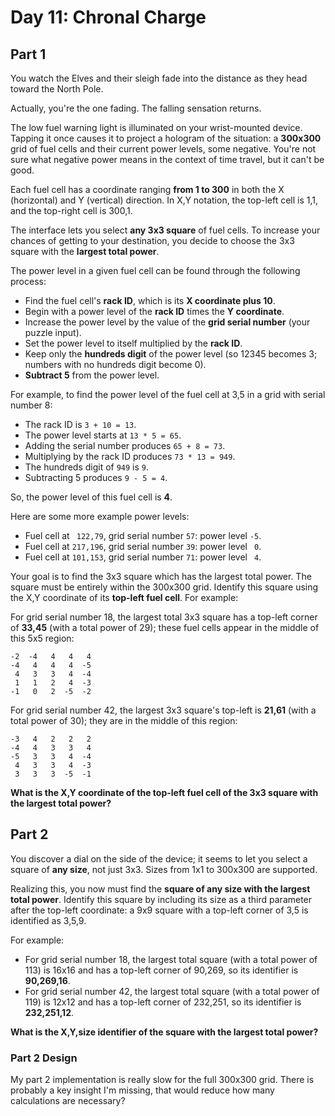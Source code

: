 # Day 11: Chronal Charge

## Part 1

You watch the Elves and their sleigh fade into the distance as they head toward the North Pole.

Actually, you're the one fading. The falling sensation returns.

The low fuel warning light is illuminated on your wrist-mounted device. Tapping it once causes it to project a hologram of the situation: a **300x300** grid of fuel cells and their current power levels, some negative. You're not sure what negative power means in the context of time travel, but it can't be good.

Each fuel cell has a coordinate ranging **from 1 to 300** in both the X (horizontal) and Y (vertical) direction. In X,Y notation, the top-left cell is 1,1, and the top-right cell is 300,1.

The interface lets you select **any 3x3 square** of fuel cells. To increase your chances of getting to your destination, you decide to choose the 3x3 square with the **largest total power**.

The power level in a given fuel cell can be found through the following process:

- Find the fuel cell's **rack ID**, which is its **X coordinate plus 10**.
- Begin with a power level of the **rack ID** times the **Y coordinate**.
- Increase the power level by the value of the **grid serial number** (your puzzle input).
- Set the power level to itself multiplied by the **rack ID**.
- Keep only the **hundreds digit** of the power level (so 12345 becomes 3; numbers with no hundreds digit become 0).
- **Subtract 5** from the power level.

For example, to find the power level of the fuel cell at 3,5 in a grid with serial number 8:

- The rack ID is `3 + 10 = 13`.
- The power level starts at `13 * 5 = 65`.
- Adding the serial number produces `65 + 8 = 73`.
- Multiplying by the rack ID produces `73 * 13 = 949`.
- The hundreds digit of `949` is `9`.
- Subtracting 5 produces `9 - 5 = 4`.

So, the power level of this fuel cell is **4**.

Here are some more example power levels:

- Fuel cell at ` 122,79`, grid serial number `57`: power level `-5`.
- Fuel cell at `217,196`, grid serial number `39`: power level ` 0`.
- Fuel cell at `101,153`, grid serial number `71`: power level ` 4`.

Your goal is to find the 3x3 square which has the largest total power. The square must be entirely within the 300x300 grid. Identify this square using the X,Y coordinate of its **top-left fuel cell**. For example:

For grid serial number 18, the largest total 3x3 square has a top-left corner of **33,45** (with a total power of 29); these fuel cells appear in the middle of this 5x5 region:

```
-2  -4   4   4   4
-4   4   4   4  -5
 4   3   3   4  -4
 1   1   2   4  -3
-1   0   2  -5  -2
```

For grid serial number 42, the largest 3x3 square's top-left is **21,61** (with a total power of 30); they are in the middle of this region:

```
-3   4   2   2   2
-4   4   3   3   4
-5   3   3   4  -4
 4   3   3   4  -3
 3   3   3  -5  -1
```

**What is the X,Y coordinate of the top-left fuel cell of the 3x3 square with the largest total power?**

## Part 2

You discover a dial on the side of the device; it seems to let you select a square of **any size**, not just 3x3. Sizes from 1x1 to 300x300 are supported.

Realizing this, you now must find the **square of any size with the largest total power**. Identify this square by including its size as a third parameter after the top-left coordinate: a 9x9 square with a top-left corner of 3,5 is identified as 3,5,9.

For example:

- For grid serial number 18, the largest total square (with a total power of 113) is 16x16 and has a top-left corner of 90,269, so its identifier is **90,269,16**.
- For grid serial number 42, the largest total square (with a total power of 119) is 12x12 and has a top-left corner of 232,251, so its identifier is **232,251,12**.

**What is the X,Y,size identifier of the square with the largest total power?**

### Part 2 Design

My part 2 implementation is really slow for the full 300x300 grid. There is probably a key insight I'm missing, that would reduce how many calculations are necessary?

